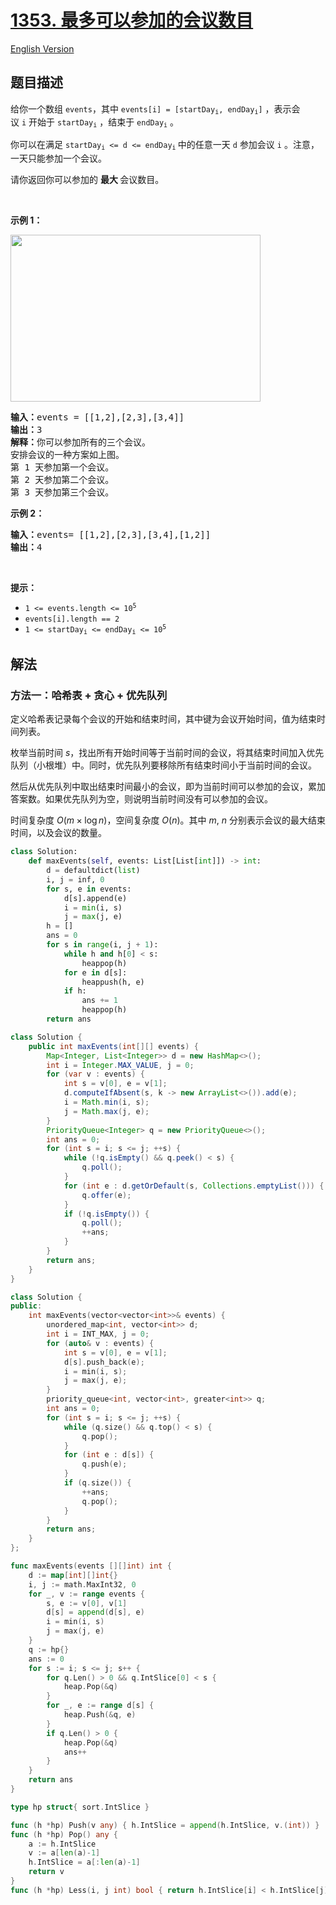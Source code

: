 # [1353. 最多可以参加的会议数目](https://leetcode.cn/problems/maximum-number-of-events-that-can-be-attended)

[English Version](/solution/1300-1399/1353.Maximum%20Number%20of%20Events%20That%20Can%20Be%20Attended/README_EN.md)

<!-- tags:贪心,数组,排序,堆（优先队列） -->

<!-- difficulty:中等 -->

## 题目描述

<!-- 这里写题目描述 -->

<p>给你一个数组&nbsp;<code>events</code>，其中&nbsp;<code>events[i] = [startDay<sub>i</sub>, endDay<sub>i</sub>]</code>&nbsp;，表示会议&nbsp;<code>i</code>&nbsp;开始于&nbsp;<code>startDay<sub>i</sub></code>&nbsp;，结束于&nbsp;<code>endDay<sub>i</sub></code>&nbsp;。</p>

<p>你可以在满足&nbsp;<code>startDay<sub>i</sub>&nbsp;&lt;= d &lt;= endDay<sub>i</sub></code><sub>&nbsp;</sub>中的任意一天&nbsp;<code>d</code>&nbsp;参加会议&nbsp;<code>i</code>&nbsp;。注意，一天只能参加一个会议。</p>

<p>请你返回你可以参加的&nbsp;<strong>最大&nbsp;</strong>会议数目。</p>

<p>&nbsp;</p>

<p><strong>示例 1：</strong></p>

<p><img alt="" src="https://fastly.jsdelivr.net/gh/doocs/leetcode@main/solution/1300-1399/1353.Maximum%20Number%20of%20Events%20That%20Can%20Be%20Attended/images/e1.png" style="height: 267px; width: 400px;" /></p>

<pre>
<strong>输入：</strong>events = [[1,2],[2,3],[3,4]]
<strong>输出：</strong>3
<strong>解释：</strong>你可以参加所有的三个会议。
安排会议的一种方案如上图。
第 1 天参加第一个会议。
第 2 天参加第二个会议。
第 3 天参加第三个会议。
</pre>

<p><strong>示例 2：</strong></p>

<pre>
<strong>输入：</strong>events= [[1,2],[2,3],[3,4],[1,2]]
<strong>输出：</strong>4
</pre>

<p>&nbsp;</p>

<p><strong>提示：</strong>​​​​​​</p>

<ul>
	<li><code>1 &lt;= events.length &lt;= 10<sup>5</sup></code></li>
	<li><code>events[i].length == 2</code></li>
	<li><code>1 &lt;= startDay<sub>i</sub>&nbsp;&lt;= endDay<sub>i</sub>&nbsp;&lt;= 10<sup>5</sup></code></li>
</ul>

## 解法

### 方法一：哈希表 + 贪心 + 优先队列

定义哈希表记录每个会议的开始和结束时间，其中键为会议开始时间，值为结束时间列表。

枚举当前时间 $s$，找出所有开始时间等于当前时间的会议，将其结束时间加入优先队列（小根堆）中。同时，优先队列要移除所有结束时间小于当前时间的会议。

然后从优先队列中取出结束时间最小的会议，即为当前时间可以参加的会议，累加答案数。如果优先队列为空，则说明当前时间没有可以参加的会议。

时间复杂度 $O(m \times \log n)$，空间复杂度 $O(n)$。其中 $m$, $n$ 分别表示会议的最大结束时间，以及会议的数量。

<!-- tabs:start -->

```python
class Solution:
    def maxEvents(self, events: List[List[int]]) -> int:
        d = defaultdict(list)
        i, j = inf, 0
        for s, e in events:
            d[s].append(e)
            i = min(i, s)
            j = max(j, e)
        h = []
        ans = 0
        for s in range(i, j + 1):
            while h and h[0] < s:
                heappop(h)
            for e in d[s]:
                heappush(h, e)
            if h:
                ans += 1
                heappop(h)
        return ans
```

```java
class Solution {
    public int maxEvents(int[][] events) {
        Map<Integer, List<Integer>> d = new HashMap<>();
        int i = Integer.MAX_VALUE, j = 0;
        for (var v : events) {
            int s = v[0], e = v[1];
            d.computeIfAbsent(s, k -> new ArrayList<>()).add(e);
            i = Math.min(i, s);
            j = Math.max(j, e);
        }
        PriorityQueue<Integer> q = new PriorityQueue<>();
        int ans = 0;
        for (int s = i; s <= j; ++s) {
            while (!q.isEmpty() && q.peek() < s) {
                q.poll();
            }
            for (int e : d.getOrDefault(s, Collections.emptyList())) {
                q.offer(e);
            }
            if (!q.isEmpty()) {
                q.poll();
                ++ans;
            }
        }
        return ans;
    }
}
```

```cpp
class Solution {
public:
    int maxEvents(vector<vector<int>>& events) {
        unordered_map<int, vector<int>> d;
        int i = INT_MAX, j = 0;
        for (auto& v : events) {
            int s = v[0], e = v[1];
            d[s].push_back(e);
            i = min(i, s);
            j = max(j, e);
        }
        priority_queue<int, vector<int>, greater<int>> q;
        int ans = 0;
        for (int s = i; s <= j; ++s) {
            while (q.size() && q.top() < s) {
                q.pop();
            }
            for (int e : d[s]) {
                q.push(e);
            }
            if (q.size()) {
                ++ans;
                q.pop();
            }
        }
        return ans;
    }
};
```

```go
func maxEvents(events [][]int) int {
	d := map[int][]int{}
	i, j := math.MaxInt32, 0
	for _, v := range events {
		s, e := v[0], v[1]
		d[s] = append(d[s], e)
		i = min(i, s)
		j = max(j, e)
	}
	q := hp{}
	ans := 0
	for s := i; s <= j; s++ {
		for q.Len() > 0 && q.IntSlice[0] < s {
			heap.Pop(&q)
		}
		for _, e := range d[s] {
			heap.Push(&q, e)
		}
		if q.Len() > 0 {
			heap.Pop(&q)
			ans++
		}
	}
	return ans
}

type hp struct{ sort.IntSlice }

func (h *hp) Push(v any) { h.IntSlice = append(h.IntSlice, v.(int)) }
func (h *hp) Pop() any {
	a := h.IntSlice
	v := a[len(a)-1]
	h.IntSlice = a[:len(a)-1]
	return v
}
func (h *hp) Less(i, j int) bool { return h.IntSlice[i] < h.IntSlice[j] }
```

<!-- tabs:end -->

<!-- end -->
